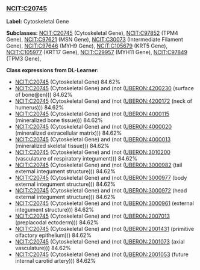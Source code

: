 
### [NCIT:C20745](http://purl.obolibrary.org/obo/NCIT_C20745)
**Label:** Cytoskeletal Gene

**Subclasses:** [NCIT:C20745](http://purl.obolibrary.org/obo/NCIT_C20745) (Cytoskeletal Gene), [NCIT:C97852](http://purl.obolibrary.org/obo/NCIT_C97852) (TPM4 Gene), [NCIT:C97621](http://purl.obolibrary.org/obo/NCIT_C97621) (MSN Gene), [NCIT:C30073](http://purl.obolibrary.org/obo/NCIT_C30073) (Intermediate Filament Gene), [NCIT:C97646](http://purl.obolibrary.org/obo/NCIT_C97646) (MYH9 Gene), [NCIT:C105679](http://purl.obolibrary.org/obo/NCIT_C105679) (KRT5 Gene), [NCIT:C105977](http://purl.obolibrary.org/obo/NCIT_C105977) (KRT17 Gene), [NCIT:C29957](http://purl.obolibrary.org/obo/NCIT_C29957) (MYH11 Gene), [NCIT:C97849](http://purl.obolibrary.org/obo/NCIT_C97849) (TPM3 Gene), 

**Class expressions from DL-Learner:**

- [NCIT:C20745](http://purl.obolibrary.org/obo/NCIT_C20745) (Cytoskeletal Gene) 84.62%
- [NCIT:C20745](http://purl.obolibrary.org/obo/NCIT_C20745) (Cytoskeletal Gene) and (not ([UBERON:4200230](http://purl.obolibrary.org/obo/UBERON_4200230) (surface of bone@en))) 84.62%
- [NCIT:C20745](http://purl.obolibrary.org/obo/NCIT_C20745) (Cytoskeletal Gene) and (not ([UBERON:4200172](http://purl.obolibrary.org/obo/UBERON_4200172) (neck of humerus))) 84.62%
- [NCIT:C20745](http://purl.obolibrary.org/obo/NCIT_C20745) (Cytoskeletal Gene) and (not ([UBERON:4000115](http://purl.obolibrary.org/obo/UBERON_4000115) (mineralized bone tissue))) 84.62%
- [NCIT:C20745](http://purl.obolibrary.org/obo/NCIT_C20745) (Cytoskeletal Gene) and (not ([UBERON:4000020](http://purl.obolibrary.org/obo/UBERON_4000020) (mineralized extracellular matrix))) 84.62%
- [NCIT:C20745](http://purl.obolibrary.org/obo/NCIT_C20745) (Cytoskeletal Gene) and (not ([UBERON:4000013](http://purl.obolibrary.org/obo/UBERON_4000013) (mineralized skeletal tissue))) 84.62%
- [NCIT:C20745](http://purl.obolibrary.org/obo/NCIT_C20745) (Cytoskeletal Gene) and (not ([UBERON:3010200](http://purl.obolibrary.org/obo/UBERON_3010200) (vasculature of respiratory integument))) 84.62%
- [NCIT:C20745](http://purl.obolibrary.org/obo/NCIT_C20745) (Cytoskeletal Gene) and (not ([UBERON:3000982](http://purl.obolibrary.org/obo/UBERON_3000982) (tail external integument structure))) 84.62%
- [NCIT:C20745](http://purl.obolibrary.org/obo/NCIT_C20745) (Cytoskeletal Gene) and (not ([UBERON:3000977](http://purl.obolibrary.org/obo/UBERON_3000977) (body external integument structure))) 84.62%
- [NCIT:C20745](http://purl.obolibrary.org/obo/NCIT_C20745) (Cytoskeletal Gene) and (not ([UBERON:3000972](http://purl.obolibrary.org/obo/UBERON_3000972) (head external integument structure))) 84.62%
- [NCIT:C20745](http://purl.obolibrary.org/obo/NCIT_C20745) (Cytoskeletal Gene) and (not ([UBERON:3000961](http://purl.obolibrary.org/obo/UBERON_3000961) (external integument structure))) 84.62%
- [NCIT:C20745](http://purl.obolibrary.org/obo/NCIT_C20745) (Cytoskeletal Gene) and (not ([UBERON:2007013](http://purl.obolibrary.org/obo/UBERON_2007013) (preplacodal ectoderm))) 84.62%
- [NCIT:C20745](http://purl.obolibrary.org/obo/NCIT_C20745) (Cytoskeletal Gene) and (not ([UBERON:2001431](http://purl.obolibrary.org/obo/UBERON_2001431) (primitive olfactory epithelium))) 84.62%
- [NCIT:C20745](http://purl.obolibrary.org/obo/NCIT_C20745) (Cytoskeletal Gene) and (not ([UBERON:2001073](http://purl.obolibrary.org/obo/UBERON_2001073) (axial vasculature))) 84.62%
- [NCIT:C20745](http://purl.obolibrary.org/obo/NCIT_C20745) (Cytoskeletal Gene) and (not ([UBERON:2001053](http://purl.obolibrary.org/obo/UBERON_2001053) (future internal carotid artery))) 84.62%


